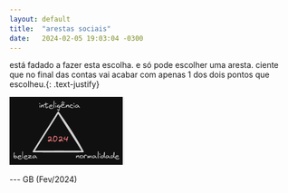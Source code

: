 ```yaml
---
layout: default
title:  "arestas sociais"
date:   2024-02-05 19:03:04 -0300
---
```


está fadado a fazer esta escolha. e só pode escolher uma aresta. ciente que no final das contas vai acabar com apenas 1 dos dois pontos que escolheu.{: .text-justify}
  
<img src="/assets/images/arestas-sociais.png" alt="choices" width="200" />

--- GB (Fev/2024)
